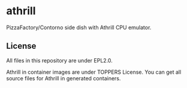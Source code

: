 # athrill

PizzaFactory/Contorno side dish with Athrill CPU emulator.

## License

All files in this repository are under EPL2.0.

Athrill in container images are under TOPPERS License.
You can get all source files for Athrill in generated containers.
